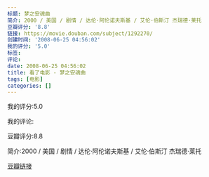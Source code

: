 ```yaml
---
标题: 梦之安魂曲
简介: 2000 / 美国 / 剧情 / 达伦·阿伦诺夫斯基 / 艾伦·伯斯汀 杰瑞德·莱托
豆瓣评分: '8.8'
链接: https://movie.douban.com/subject/1292270/
创建时间: '2008-06-25 04:56:02'
我的评分: '5.0'
标签:
评论:
date: 2008-06-25 04:56:02
title: 看了电影 - 梦之安魂曲
tags: [电影]
categories: []
---
```


我的评分:5.0

我的评论:

豆瓣评分:8.8

简介:2000 / 美国 / 剧情 / 达伦·阿伦诺夫斯基 / 艾伦·伯斯汀 杰瑞德·莱托

[豆瓣链接](https://movie.douban.com/subject/1292270/)

